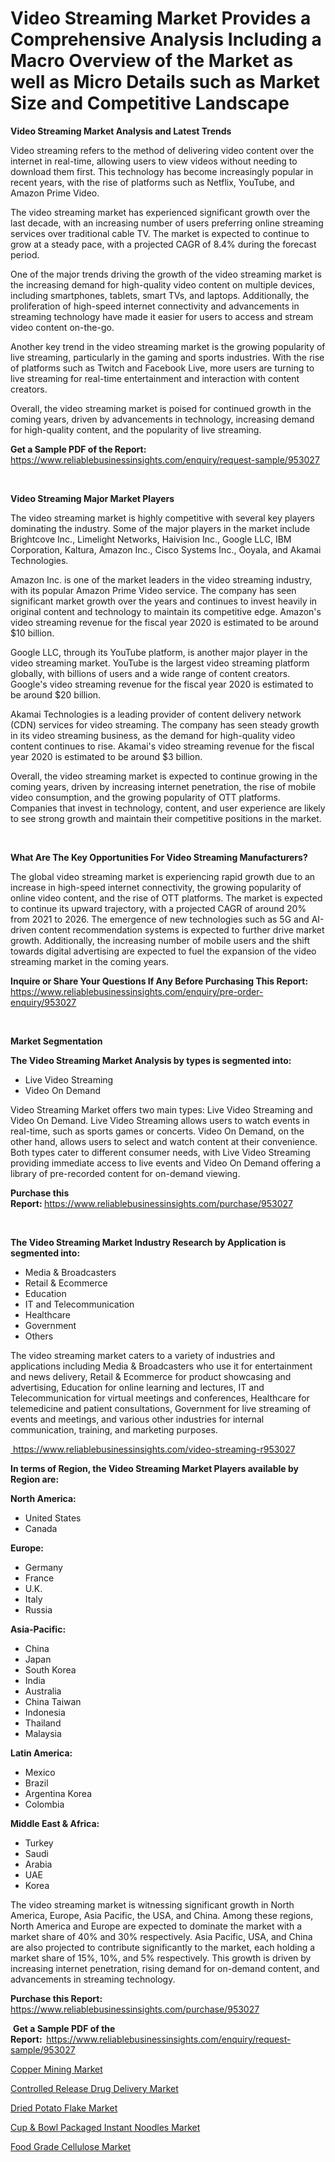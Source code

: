 <p><h1>Video Streaming Market Provides a Comprehensive Analysis Including a Macro Overview of the Market as well as Micro Details such as Market Size and Competitive Landscape</h1></p><p><strong>Video Streaming Market Analysis and Latest Trends</strong></p>
<p><p>Video streaming refers to the method of delivering video content over the internet in real-time, allowing users to view videos without needing to download them first. This technology has become increasingly popular in recent years, with the rise of platforms such as Netflix, YouTube, and Amazon Prime Video. </p><p>The video streaming market has experienced significant growth over the last decade, with an increasing number of users preferring online streaming services over traditional cable TV. The market is expected to continue to grow at a steady pace, with a projected CAGR of 8.4% during the forecast period. </p><p>One of the major trends driving the growth of the video streaming market is the increasing demand for high-quality video content on multiple devices, including smartphones, tablets, smart TVs, and laptops. Additionally, the proliferation of high-speed internet connectivity and advancements in streaming technology have made it easier for users to access and stream video content on-the-go.</p><p>Another key trend in the video streaming market is the growing popularity of live streaming, particularly in the gaming and sports industries. With the rise of platforms such as Twitch and Facebook Live, more users are turning to live streaming for real-time entertainment and interaction with content creators. </p><p>Overall, the video streaming market is poised for continued growth in the coming years, driven by advancements in technology, increasing demand for high-quality content, and the popularity of live streaming.</p></p>
<p><strong>Get a Sample PDF of the Report:&nbsp;</strong> <a href="https://www.reliablebusinessinsights.com/enquiry/request-sample/953027">https://www.reliablebusinessinsights.com/enquiry/request-sample/953027</a></p>
<p>&nbsp;</p>
<p><strong>Video Streaming Major Market Players</strong></p>
<p><p>The video streaming market is highly competitive with several key players dominating the industry. Some of the major players in the market include Brightcove Inc., Limelight Networks, Haivision Inc., Google LLC, IBM Corporation, Kaltura, Amazon Inc., Cisco Systems Inc., Ooyala, and Akamai Technologies.</p><p>Amazon Inc. is one of the market leaders in the video streaming industry, with its popular Amazon Prime Video service. The company has seen significant market growth over the years and continues to invest heavily in original content and technology to maintain its competitive edge. Amazon's video streaming revenue for the fiscal year 2020 is estimated to be around $10 billion.</p><p>Google LLC, through its YouTube platform, is another major player in the video streaming market. YouTube is the largest video streaming platform globally, with billions of users and a wide range of content creators. Google's video streaming revenue for the fiscal year 2020 is estimated to be around $20 billion.</p><p>Akamai Technologies is a leading provider of content delivery network (CDN) services for video streaming. The company has seen steady growth in its video streaming business, as the demand for high-quality video content continues to rise. Akamai's video streaming revenue for the fiscal year 2020 is estimated to be around $3 billion.</p><p>Overall, the video streaming market is expected to continue growing in the coming years, driven by increasing internet penetration, the rise of mobile video consumption, and the growing popularity of OTT platforms. Companies that invest in technology, content, and user experience are likely to see strong growth and maintain their competitive positions in the market.</p></p>
<p>&nbsp;</p>
<p><strong>What Are The Key Opportunities For Video Streaming Manufacturers?</strong></p>
<p><p>The global video streaming market is experiencing rapid growth due to an increase in high-speed internet connectivity, the growing popularity of online video content, and the rise of OTT platforms. The market is expected to continue its upward trajectory, with a projected CAGR of around 20% from 2021 to 2026. The emergence of new technologies such as 5G and AI-driven content recommendation systems is expected to further drive market growth. Additionally, the increasing number of mobile users and the shift towards digital advertising are expected to fuel the expansion of the video streaming market in the coming years.</p></p>
<p><strong>Inquire or Share Your Questions If Any Before Purchasing This Report:</strong> <a href="https://www.reliablebusinessinsights.com/enquiry/pre-order-enquiry/953027">https://www.reliablebusinessinsights.com/enquiry/pre-order-enquiry/953027</a></p>
<p>&nbsp;</p>
<p><strong>Market Segmentation</strong></p>
<p><strong>The Video Streaming Market Analysis by types is segmented into:</strong></p>
<p><ul><li>Live Video Streaming</li><li>Video On Demand</li></ul></p>
<p><p>Video Streaming Market offers two main types: Live Video Streaming and Video On Demand. Live Video Streaming allows users to watch events in real-time, such as sports games or concerts. Video On Demand, on the other hand, allows users to select and watch content at their convenience. Both types cater to different consumer needs, with Live Video Streaming providing immediate access to live events and Video On Demand offering a library of pre-recorded content for on-demand viewing.</p></p>
<p><strong>Purchase this Report:&nbsp;</strong><a href="https://www.reliablebusinessinsights.com/purchase/953027">https://www.reliablebusinessinsights.com/purchase/953027</a></p>
<p>&nbsp;</p>
<p><strong>The Video Streaming Market Industry Research by Application is segmented into:</strong></p>
<p><ul><li>Media & Broadcasters</li><li>Retail & Ecommerce</li><li>Education</li><li>IT and Telecommunication</li><li>Healthcare</li><li>Government</li><li>Others</li></ul></p>
<p><p>The video streaming market caters to a variety of industries and applications including Media & Broadcasters who use it for entertainment and news delivery, Retail & Ecommerce for product showcasing and advertising, Education for online learning and lectures, IT and Telecommunication for virtual meetings and conferences, Healthcare for telemedicine and patient consultations, Government for live streaming of events and meetings, and various other industries for internal communication, training, and marketing purposes.</p></p>
<p><a href="https://www.reliablebusinessinsights.com/video-streaming-r953027">&nbsp;https://www.reliablebusinessinsights.com/video-streaming-r953027</a></p>
<p><strong>In terms of Region, the Video Streaming Market Players available by Region are:</strong></p>
<p>
    <p> <strong> North America: </strong>
        <ul>
            <li>United States</li>
            <li>Canada</li>
        </ul>
        </p> 
    <p> <strong> Europe: </strong>
        <ul>
            <li>Germany</li>
            <li>France</li>
            <li>U.K.</li>
            <li>Italy</li>
            <li>Russia</li>
        </ul>
        </p> 
    <p> <strong> Asia-Pacific: </strong>
        <ul>
            <li>China</li>
            <li>Japan</li>
            <li>South Korea</li>
            <li>India</li>
            <li>Australia</li>
            <li>China Taiwan</li>
            <li>Indonesia</li>
            <li>Thailand</li>
            <li>Malaysia</li>
        </ul>
        </p> 
    <p> <strong> Latin America: </strong>
        <ul>
            <li>Mexico</li>
            <li>Brazil</li>
            <li>Argentina Korea</li>
            <li>Colombia</li>
        </ul>
        </p> 
    <p> <strong> Middle East & Africa: </strong>
        <ul>
            <li>Turkey</li>
            <li>Saudi</li>
            <li>Arabia</li>
            <li>UAE</li>
            <li>Korea</li>
        </ul>
    </p>
    </p>
<p><p>The video streaming market is witnessing significant growth in North America, Europe, Asia Pacific, the USA, and China. Among these regions, North America and Europe are expected to dominate the market with a market share of 40% and 30% respectively. Asia Pacific, USA, and China are also projected to contribute significantly to the market, each holding a market share of 15%, 10%, and 5% respectively. This growth is driven by increasing internet penetration, rising demand for on-demand content, and advancements in streaming technology.</p></p>
<p><strong>Purchase this Report: </strong><a href="https://www.reliablebusinessinsights.com/purchase/953027">https://www.reliablebusinessinsights.com/purchase/953027</a></p>
<p>&nbsp;<strong>Get a Sample PDF of the Report:&nbsp;&nbsp;</strong><a href="https://www.reliablebusinessinsights.com/enquiry/request-sample/953027">https://www.reliablebusinessinsights.com/enquiry/request-sample/953027</a></p>
<p><strong></strong></p>
<p><p><a href="https://github.com/jadenRaynor/Market-Research-Report-List-1/blob/main/copper-mining-market.md">Copper Mining Market</a></p><p><a href="https://github.com/JordyBecker/Market-Research-Report-List-1/blob/main/controlled-release-drug-delivery-market.md">Controlled Release Drug Delivery Market</a></p><p><a href="https://medium.com/@norchellecan/insights-into-dried-potato-flake-market-share-and-competitive-landscape-for-period-from-2024-to-642882e03b94">Dried Potato Flake Market</a></p><p><a href="https://medium.com/@millerjimk/deep-dive-into-the-cup-bowl-packaged-instant-noodles-market-itstrends-market-segmentation-and-e43ae65d062c">Cup & Bowl Packaged Instant Noodles Market</a></p><p><a href="https://medium.com/@danielwardb654202/insights-into-the-food-grade-cellulose-market-market-players-market-size-geographical-regions-e39b4d7c9fd7">Food Grade Cellulose Market</a></p></p>